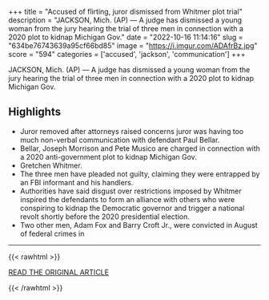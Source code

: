 +++
title = "Accused of flirting, juror dismissed from Whitmer plot trial"
description = "JACKSON, Mich. (AP) — A judge has dismissed a young woman from the jury hearing the trial of three men in connection with a 2020 plot to kidnap Michigan Gov."
date = "2022-10-16 11:14:16"
slug = "634be76743639a95cf66bd85"
image = "https://i.imgur.com/ADAfrBz.jpg"
score = "594"
categories = ['accused', 'jackson', 'communication']
+++

JACKSON, Mich. (AP) — A judge has dismissed a young woman from the jury hearing the trial of three men in connection with a 2020 plot to kidnap Michigan Gov.

## Highlights

- Juror removed after attorneys raised concerns juror was having too much non-verbal communication with defendant Paul Bellar.
- Bellar, Joseph Morrison and Pete Musico are charged in connection with a 2020 anti-government plot to kidnap Michigan Gov.
- Gretchen Whitmer.
- The three men have pleaded not guilty, claiming they were entrapped by an FBI informant and his handlers.
- Authorities have said disgust over restrictions imposed by Whitmer inspired the defendants to form an alliance with others who were conspiring to kidnap the Democratic governor and trigger a national revolt shortly before the 2020 presidential election.
- Two other men, Adam Fox and Barry Croft Jr., were convicted in August of federal crimes in

---

{{< rawhtml >}}
  <p class="article-category">
    <a target="_blank" href="https://apnews.com/article/michigan-gretchen-whitmer-jackson-kidnapping-adam-fox-4b57cba0719b36ba3e1b59b7c81fdfa6">READ THE ORIGINAL ARTICLE</a>
  </p>
{{< /rawhtml >}}
